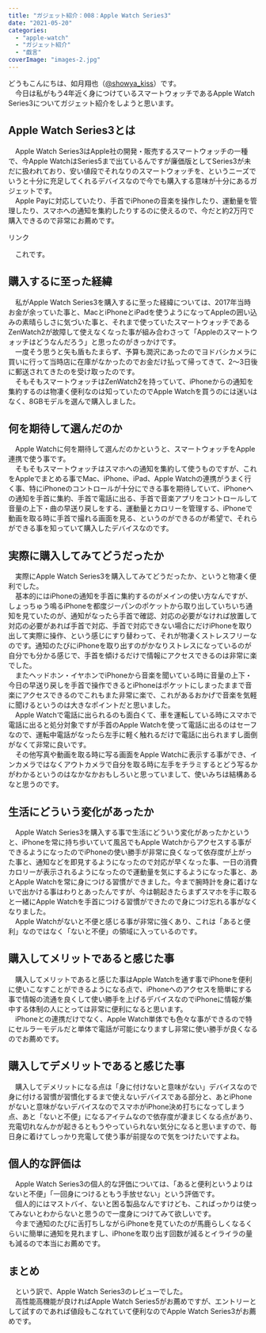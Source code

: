 ```yaml
---
title: "ガジェット紹介：008：Apple Watch Series3"
date: "2021-05-20"
categories: 
  - "apple-watch"
  - "ガジェット紹介"
  - "戯言"
coverImage: "images-2.jpg"
---
```


どうもこんにちは、如月翔也（[@showya\_kiss](http://twitter.com/showya_kiss)）です。  
　今日は私がもう4年近く身につけているスマートウォッチであるApple Watch Series3についてガジェット紹介をしようと思います。  

## Apple Watch Series3とは

　Apple Watch Series3はApple社の開発・販売するスマートウォッチの一種で、今Apple WatchはSeries5まで出ているんですが廉価版としてSeries3が未だに扱われており、安い値段でそれなりのスマートウォッチを、というニーズでいうと十分に充足してくれるデバイスなので今でも購入する意味が十分にあるガジェットです。  
　Apple Payに対応していたり、手首でiPhoneの音楽を操作したり、運動量を管理したり、スマホへの通知を集約したりするのに使えるので、今だと約2万円で購入できるので非常にお薦めです。  
<script type="text/javascript">(function(b,c,f,g,a,d,e){b.MoshimoAffiliateObject=a;b[a]=b[a]||function(){arguments.currentScript=c.currentScript||c.scripts[c.scripts.length-2];(b[a].q=b[a].q||[]).push(arguments)};c.getElementById(a)||(d=c.createElement(f),d.src=g,d.id=a,e=c.getElementsByTagName("body")[0],e.appendChild(d))})(window,document,"script","//dn.msmstatic.com/site/cardlink/bundle.js?20210203","msmaflink");msmaflink({"n":"Apple Watch Series 3(GPSモデル)- 38mmスペースグレイアルミニウムケースとブラックスポーツバンド","b":"Apple(アップル)","t":"MTF02J\/A","d":"https:\/\/m.media-amazon.com","c_p":"\/images\/I","p":["\/41MFkoh16-L._SL500_.jpg","\/41WXLJm0diL._SL500_.jpg","\/41WJzInQfdL._SL500_.jpg","\/41bPJ9C72XL._SL500_.jpg","\/41542fdrMhL._SL500_.jpg","\/31qSYLVKrVL._SL500_.jpg"],"u":{"u":"https:\/\/www.amazon.co.jp\/dp\/B07HDTG3F4","t":"amazon","r_v":""},"v":"2.1","b_l":[{"id":1,"u_tx":"Amazonで見る","u_bc":"#f79256","u_url":"https:\/\/www.amazon.co.jp\/dp\/B07HDTG3F4","a_id":2093955,"p_id":170,"pl_id":27060,"pc_id":185,"s_n":"amazon","u_so":1},{"id":2,"u_tx":"楽天市場で見る","u_bc":"#f76956","u_url":"https:\/\/search.rakuten.co.jp\/search\/mall\/Apple%20Watch%20Series%203(GPS%E3%83%A2%E3%83%87%E3%83%AB)-%2038mm%E3%82%B9%E3%83%9A%E3%83%BC%E3%82%B9%E3%82%B0%E3%83%AC%E3%82%A4%E3%82%A2%E3%83%AB%E3%83%9F%E3%83%8B%E3%82%A6%E3%83%A0%E3%82%B1%E3%83%BC%E3%82%B9%E3%81%A8%E3%83%96%E3%83%A9%E3%83%83%E3%82%AF%E3%82%B9%E3%83%9D%E3%83%BC%E3%83%84%E3%83%90%E3%83%B3%E3%83%89\/","a_id":2093954,"p_id":54,"pl_id":27059,"pc_id":54,"s_n":"rakuten","u_so":2},{"id":3,"u_tx":"Yahoo!ショッピングで見る","u_bc":"#66a7ff","u_url":"https:\/\/shopping.yahoo.co.jp\/search?first=1\u0026p=Apple%20Watch%20Series%203(GPS%E3%83%A2%E3%83%87%E3%83%AB)-%2038mm%E3%82%B9%E3%83%9A%E3%83%BC%E3%82%B9%E3%82%B0%E3%83%AC%E3%82%A4%E3%82%A2%E3%83%AB%E3%83%9F%E3%83%8B%E3%82%A6%E3%83%A0%E3%82%B1%E3%83%BC%E3%82%B9%E3%81%A8%E3%83%96%E3%83%A9%E3%83%83%E3%82%AF%E3%82%B9%E3%83%9D%E3%83%BC%E3%83%84%E3%83%90%E3%83%B3%E3%83%89","a_id":2099557,"p_id":1225,"pl_id":27061,"pc_id":1925,"s_n":"yahoo","u_so":3}],"eid":"t8TXW","s":"s"});</script>

リンク

　これです。  

## 購入するに至った経緯

　私がApple Watch Series3を購入するに至った経緯については、2017年当時お金が余っていた事と、MacとiPhoneとiPadを使うようになってAppleの囲い込みの素晴らしさに気づいた事と、それまで使っていたスマートウォッチであるZenWatch2が故障して使えなくなった事が組み合わさって「Appleのスマートウォッチはどうなんだろう」と思ったのがきっかけです。  
　一度そう思うと矢も盾もたまらず、予算も潤沢にあったのでヨドバシカメラに買いに行って当時店に在庫がなかったのでお金だけ払って帰ってきて、2〜3日後に郵送されてきたのを受け取ったのです。  
　そもそもスマートウォッチはZenWatch2を持っていて、iPhoneからの通知を集約するのは物凄く便利なのは知っていたのでApple Watchを買うのには迷いはなく、8GBモデルを選んで購入しました。  

## 何を期待して選んだのか

　Apple Watchに何を期待して選んだのかというと、スマートウォッチをApple連携で使う事です。  
　そもそもスマートウォッチはスマホへの通知を集約して使うものですが、これをAppleでまとめる事でMac、iPhone、iPad、Apple Watchの連携がうまく行く事、特にiPhoneのコントロールが十分にできる事を期待していて、iPhoneへの通知を手首に集約、手首で電話に出る、手首で音楽アプリをコントロールして音量の上下・曲の早送り戻しをする、運動量とカロリーを管理する、iPhoneで動画を取る時に手首で撮れる画面を見る、というのができるのが希望で、それらができる事を知っていて購入したデバイスなのです。  

## 実際に購入してみてどうだったか

　実際にApple Watch Series3を購入してみてどうだったか、というと物凄く便利でした。  
　基本的にはiPhoneの通知を手首に集約するのがメインの使い方なんですが、しょっちゅう鳴るiPhoneを都度ジーパンのポケットから取り出していちいち通知を見ていたのが、通知がなったら手首で確認、対応の必要がなければ放置して対応の必要があれば手首で対応、手首で対応できない場合にだけiPhoneを取り出して実際に操作、という感じにすり替わって、それが物凄くストレスフリーなのです。通知のたびにiPhoneを取り出すのがかなりストレスになっているのが自分でも分かる感じで、手首を傾けるだけで情報にアクセスできるのは非常に楽でした。  
　またヘッドホン・イヤホンでiPhoneから音楽を聞いている時に音量の上下・今日の早送り戻しを手首で操作できるとiPhoneはポケットにしまったままで音楽にアクセスできるのでこれもまた非常に楽で、これがあるおかげで音楽を気軽に聞けるというのは大きなポイントだと思いました。  
　Apple Watchで電話に出られるのも面白くて、車を運転している時にスマホで電話に出ると処分対象ですが手首のApple Watchを使って電話に出るのはセーフなので、運転中電話がなったら左手に軽く触れるだけで電話に出られますし面倒がなくて非常に良いです。  
　その他写真や動画を取る時に写る画面をApple Watchに表示する事ができ、インカメラではなくアウトカメラで自分を取る時に左手をチラミするとどう写るかがわかるというのはなかなかおもしろいと思っていまして、使いみちは結構あるなと思うのです。  

## 生活にどういう変化があったか

　Apple Watch Series3を購入する事で生活にどういう変化があったかというと、iPhoneを常に持ち歩いていて風呂でもApple Watchからアクセスする事ができるようになったのでiPhoneの使い勝手が非常に良くなって依存度が上がった事と、通知などを即見するようになったので対応が早くなった事、一日の消費カロリーが表示されるようになったので運動量を気にするようになった事と、あとApple Watchを常に身につける習慣ができました。今まで腕時計を身に着けないで出かける事はわりとあったんですが、今は朝起きたらまずスマホを手に取ると一緒にApple Watchを手首につける習慣ができたので身につけ忘れる事がなくなりました。  
　Apple Watchがないと不便と感じる事が非常に強くあり、これは「あると便利」なのではなく「ないと不便」の領域に入っているのです。  

## 購入してメリットであると感じた事

　購入してメリットであると感じた事はApple Watchを通す事でiPhoneを便利に使いこなすことができるようになる点で、iPhoneへのアクセスを簡単にする事で情報の流通を良くして使い勝手を上げるデバイスなのでiPhoneに情報が集中する体制の人にとっては非常に便利になると思います。  
　iPhoneとの連携だけでなく、Apple Watch単体でも色々な事ができるので特にセルラーモデルだと単体で電話が可能になりますし非常に使い勝手が良くなるのでお薦めです。  

## 購入してデメリットであると感じた事

　購入してデメリットになる点は「身に付けないと意味がない」デバイスなので身に付ける習慣が習慣化するまで使えないデバイスである部分と、あとiPhoneがないと意味がないデバイスなのでスマホがiPhone決め打ちになってしまう点、あと「ないと不便」になるアイテムなので依存度が凄まじくなる点があり、充電切れなんかが起きるともうやっていられない気分になると思いますので、毎日身に着けてしっかり充電して使う事が前提なので気をつけたいですよね。  

## 個人的な評価は

　Apple Watch Series3の個人的な評価については、「あると便利というよりはないと不便」「一回身につけるともう手放せない」という評価です。  
　個人的にはマストバイ、ないと困る製品なんですけども、こればっかりは使ってみないとわからないと思うので一度身につけてみて欲しいです。  
　今まで通知のたびに舌打ちしながらiPhoneを見ていたのが馬鹿らしくなるくらいに簡単に通知を見れますし、iPhoneを取り出す回数が減るとイライラの量も減るので本当にお薦めです。  

## まとめ

　という訳で、Apple Watch Series3のレビューでした。  
　高性能高機能が良ければApple Watch Series5がお薦めですが、エントリーとして試すのであれば値段もこなれていて便利なのでApple Watch Series3がお薦めです。
